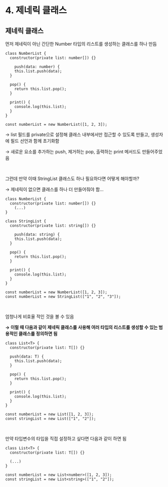 # 4. 제네릭 클래스
## 제네릭 클래스

먼저 제네릭이 아닌 간단한 Number 타입의 리스트를 생성하는 클래스를 하나 만듬

```tsx
class NumberList {
  constructor(private list: number[]) {}

	push(data: number) {
    this.list.push(data);
  }

  pop() {
    return this.list.pop();
  }

  print() {
    console.log(this.list);
  }
}

const numberList = new NumberList([1, 2, 3]);
```

→ list 필드를 private으로 설정해 클래스 내부에서만 접근할 수 있도록 만들고, 생성자에 필드 선언과 함께 초기화함

→ 새로운 요소를 추가하는 push, 제거하는 pop, 출력하는 print 메서드도 만들어주었음

<br>

그런데 만약 이때 StringList 클래스도 하나 필요하다면 어떻게 해야할까?

→ 제네릭이 없으면 클래스를 하나 더 만들어줘야 함…

```tsx
class NumberList {
  constructor(private list: number[]) {}
	(...)
}

class StringList {
  constructor(private list: string[]) {}

	push(data: string) {
    this.list.push(data);
  }

  pop() {
    return this.list.pop();
  }

  print() {
    console.log(this.list);
  }
}

const numberList = new NumberList([1, 2, 3]);
const numberList = new StringList(["1", "2", "3"]);
```

<br>

엄청나게 비효율 적인 것을 볼 수 있음

**→ 이럴 때 다음과 같이 제네릭 클래스를 사용해 여러 타입의 리스트를 생성할 수 있는 범용적인 클래스를 정의하면 됨**

```tsx
class List<T> {
  constructor(private list: T[]) {}

  push(data: T) {
    this.list.push(data);
  }

  pop() {
    return this.list.pop();
  }

  print() {
    console.log(this.list);
  }
}

const numberList = new List([1, 2, 3]);
const stringList = new List(["1", "2"]);

```

<br>

만약 타입변수의 타입을 직접 설정하고 싶다면 다음과 같이 하면 됨

```tsx
class List<T> {
  constructor(private list: T[]) {}

  (...)
}

const numberList = new List<number>([1, 2, 3]);
const stringList = new List<string>(["1", "2"]);
```
